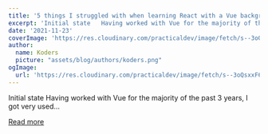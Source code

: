 ```yaml
---
title: '5 things I struggled with when learning React with a Vue background'
excerpt: 'Initial state   Having worked with Vue for the majority of the past 3 years, I got very used...'
date: '2021-11-23'
coverImage: 'https://res.cloudinary.com/practicaldev/image/fetch/s--3oQsxxF6--/c_imagga_scale,f_auto,fl_progressive,h_420,q_auto,w_1000/https://dev-to-uploads.s3.amazonaws.com/uploads/articles/aicanlsaii30bulgabeq.jpg'
author:
  name: Koders
  picture: "assets/blog/authors/koders.png"
ogImage:
  url: 'https://res.cloudinary.com/practicaldev/image/fetch/s--3oQsxxF6--/c_imagga_scale,f_auto,fl_progressive,h_420,q_auto,w_1000/https://dev-to-uploads.s3.amazonaws.com/uploads/articles/aicanlsaii30bulgabeq.jpg'
---
```


Initial state   Having worked with Vue for the majority of the past 3 years, I got very used...

[Read more](https://dev.to/jeremyling/5-things-i-struggled-with-when-learning-react-with-a-vue-background-1fed)
